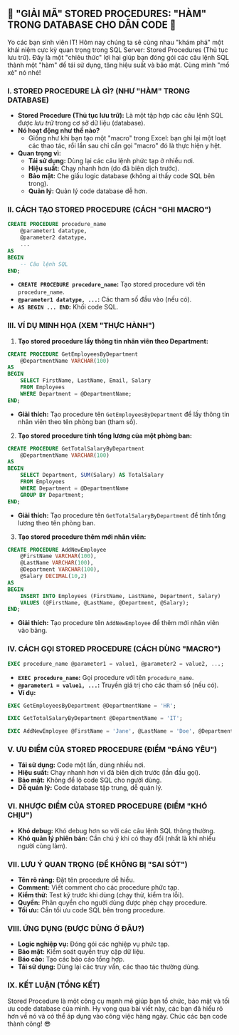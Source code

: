 ## **🚀 "GIẢI MÃ" STORED PROCEDURES: "HÀM" TRONG DATABASE CHO DÂN CODE 🚀**

Yo các bạn sinh viên IT! Hôm nay chúng ta sẽ cùng nhau "khám phá" một khái niệm cực kỳ quan trọng trong SQL Server:
Stored Procedures (Thủ tục lưu trữ). Đây là một "chiêu thức" lợi hại giúp bạn đóng gói các câu lệnh SQL thành một "hàm"
để tái sử dụng, tăng hiệu suất và bảo mật. Cùng mình "mổ xẻ" nó nhé!

### **I. STORED PROCEDURE LÀ GÌ? (NHƯ "HÀM" TRONG DATABASE)**

- **Stored Procedure (Thủ tục lưu trữ):** Là một tập hợp các câu lệnh SQL được _lưu trữ_ trong cơ sở dữ liệu (database).
- **Nó hoạt động như thế nào?**
    - Giống như khi bạn tạo một "macro" trong Excel: bạn ghi lại một loạt các thao tác, rồi lần sau chỉ cần gọi "macro"
      đó là thực hiện y hệt.
- **Quan trọng vì:**
    - **Tái sử dụng:** Dùng lại các câu lệnh phức tạp ở nhiều nơi.
    - **Hiệu suất:** Chạy nhanh hơn (do đã biên dịch trước).
    - **Bảo mật:** Che giấu logic database (không ai thấy code SQL bên trong).
    - **Quản lý:** Quản lý code database dễ hơn.

### **II. CÁCH TẠO STORED PROCEDURE (CÁCH "GHI MACRO")**

```sql
CREATE PROCEDURE procedure_name
    @parameter1 datatype,
    @parameter2 datatype,
    ...
AS
BEGIN
    -- Câu lệnh SQL
END;
```

- **`CREATE PROCEDURE procedure_name`:** Tạo stored procedure với tên `procedure_name`.
- **`@parameter1 datatype, ...`:** Các tham số đầu vào (nếu có).
- **`AS BEGIN ... END`:** Khối code SQL.

### **III. VÍ DỤ MINH HỌA (XEM "THỰC HÀNH")**

1. **Tạo stored procedure lấy thông tin nhân viên theo Department:**

```sql
CREATE PROCEDURE GetEmployeesByDepartment
    @DepartmentName VARCHAR(100)
AS
BEGIN
    SELECT FirstName, LastName, Email, Salary
    FROM Employees
    WHERE Department = @DepartmentName;
END;
```

- **Giải thích:** Tạo procedure tên `GetEmployeesByDepartment` để lấy thông tin nhân viên theo tên phòng ban (tham số).

2. **Tạo stored procedure tính tổng lương của một phòng ban:**

```sql
CREATE PROCEDURE GetTotalSalaryByDepartment
    @DepartmentName VARCHAR(100)
AS
BEGIN
    SELECT Department, SUM(Salary) AS TotalSalary
    FROM Employees
    WHERE Department = @DepartmentName
    GROUP BY Department;
END;
```

- **Giải thích:** Tạo procedure tên `GetTotalSalaryByDepartment` để tính tổng lương theo tên phòng ban.

3. **Tạo stored procedure thêm mới nhân viên:**

```sql
CREATE PROCEDURE AddNewEmployee
    @FirstName VARCHAR(100),
    @LastName VARCHAR(100),
    @Department VARCHAR(100),
    @Salary DECIMAL(10,2)
AS
BEGIN
    INSERT INTO Employees (FirstName, LastName, Department, Salary)
    VALUES (@FirstName, @LastName, @Department, @Salary);
END;
```

- **Giải thích:** Tạo procedure tên `AddNewEmployee` để thêm mới nhân viên vào bảng.

### **IV. CÁCH GỌI STORED PROCEDURE (CÁCH DÙNG "MACRO")**

```sql
EXEC procedure_name @parameter1 = value1, @parameter2 = value2, ...;
```

- **`EXEC procedure_name`:** Gọi procedure với tên `procedure_name`.
- **`@parameter1 = value1, ...`:** Truyền giá trị cho các tham số (nếu có).
- **Ví dụ:**

```sql
EXEC GetEmployeesByDepartment @DepartmentName = 'HR';
```

```sql
EXEC GetTotalSalaryByDepartment @DepartmentName = 'IT';
```

```sql
EXEC AddNewEmployee @FirstName = 'Jane', @LastName = 'Doe', @Department = 'Sales', @Salary = 6000;
```

### **V. ƯU ĐIỂM CỦA STORED PROCEDURE (ĐIỂM "ĐÁNG YÊU")**

- **Tái sử dụng:** Code một lần, dùng nhiều nơi.
- **Hiệu suất:** Chạy nhanh hơn vì đã biên dịch trước (lần đầu gọi).
- **Bảo mật:** Không để lộ code SQL cho người dùng.
- **Dễ quản lý:** Code database tập trung, dễ quản lý.

### **VI. NHƯỢC ĐIỂM CỦA STORED PROCEDURE (ĐIỂM "KHÓ CHỊU")**

- **Khó debug:** Khó debug hơn so với các câu lệnh SQL thông thường.
- **Khó quản lý phiên bản:** Cần chú ý khi có thay đổi (nhất là khi nhiều người cùng làm).

### **VII. LƯU Ý QUAN TRỌNG (ĐỂ KHÔNG BỊ "SAI SÓT")**

- **Tên rõ ràng:** Đặt tên procedure dễ hiểu.
- **Comment:** Viết comment cho các procedure phức tạp.
- **Kiểm thử:** Test kỹ trước khi dùng (chạy thử, kiểm tra lỗi).
- **Quyền:** Phân quyền cho người dùng được phép chạy procedure.
- **Tối ưu:** Cần tối ưu code SQL bên trong procedure.

### **VIII. ỨNG DỤNG (ĐƯỢC DÙNG Ở ĐÂU?)**

- **Logic nghiệp vụ:** Đóng gói các nghiệp vụ phức tạp.
- **Bảo mật:** Kiểm soát quyền truy cập dữ liệu.
- **Báo cáo:** Tạo các báo cáo tổng hợp.
- **Tái sử dụng:** Dùng lại các truy vấn, các thao tác thường dùng.

### **IX. KẾT LUẬN (TỔNG KẾT)**

Stored Procedure là một công cụ mạnh mẽ giúp bạn tổ chức, bảo mật và tối ưu code database của mình. Hy vọng qua bài viết
này, các bạn đã hiểu rõ hơn về nó và có thể áp dụng vào công việc hàng ngày. Chúc các bạn code thành công! 😎
